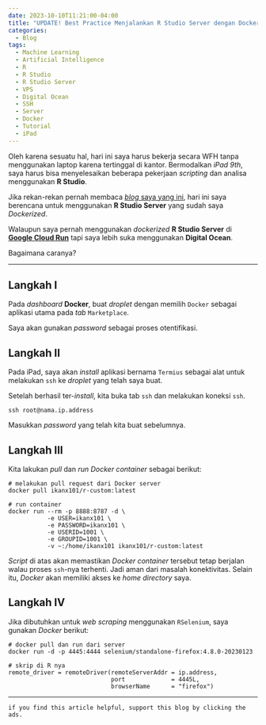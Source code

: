 ```yaml
---
date: 2023-10-10T11:21:00-04:00
title: "UPDATE! Best Practice Menjalankan R Studio Server dengan Docker di Digital Ocean"
categories:
  - Blog
tags:
  - Machine Learning
  - Artificial Intelligence
  - R
  - R Studio
  - R Studio Server
  - VPS
  - Digital Ocean
  - SSH
  - Server
  - Docker
  - Tutorial
  - iPad
---
```



Oleh karena sesuatu hal, hari ini saya harus bekerja secara WFH tanpa
menggunakan laptop karena tertinggal di kantor. Bermodalkan *iPad 9th*,
saya harus bisa menyelesaikan beberapa pekerjaan *scripting* dan analisa
menggunakan **R Studio**.

Jika rekan-rekan pernah membaca [*blog* saya yang
ini](https://ikanx101.com/blog/docker-r/), hari ini saya berencana untuk
menggunakan **R Studio Server** yang sudah saya *Dockerized*.

Walaupun saya pernah menggunakan *dockerized* **R Studio Server** di
[**Google Cloud Run**](https://ikanx101.com/blog/docker-cloud-run/) tapi
saya lebih suka menggunakan **Digital Ocean**.

Bagaimana caranya?

------------------------------------------------------------------------

## Langkah I

Pada *dashboard* **Docker**, buat *droplet* dengan memilih `Docker`
sebagai aplikasi utama pada *tab* `Marketplace`.

Saya akan gunakan *password* sebagai proses otentifikasi.

## Langkah II

Pada iPad, saya akan *install* aplikasi bernama `Termius` sebagai alat
untuk melakukan `ssh` ke *droplet* yang telah saya buat.

Setelah berhasil ter-*install*, kita buka tab `ssh` dan melakukan
koneksi `ssh`.

    ssh root@nama.ip.address

Masukkan *password* yang telah kita buat sebelumnya.

## Langkah III

Kita lakukan *pull* dan *run* *Docker container* sebagai berikut:

    # melakukan pull request dari Docker server
    docker pull ikanx101/r-custom:latest

    # run container
    docker run --rm -p 8888:8787 -d \
               -e USER=ikanx101 \
               -e PASSWORD=ikanx101 \
               -e USERID=1001 \
               -e GROUPID=1001 \
               -v ~:/home/ikanx101 ikanx101/r-custom:latest 

*Script* di atas akan memastikan *Docker container* tersebut tetap
berjalan walau proses `ssh`-nya terhenti. Jadi aman dari masalah
konektivitas. Selain itu, *Docker* akan memiliki akses ke *home directory* saya.


## Langkah IV

Jika dibutuhkan untuk _web scraping_ menggunakan `RSelenium`, saya gunakan _Docker_ berikut:

    # docker pull dan run dari server
    docker run -d -p 4445:4444 selenium/standalone-firefox:4.8.0-20230123

    # skrip di R nya
    remote_driver = remoteDriver(remoteServerAddr = ip.address, 
                                 port             = 4445L, 
                                 browserName      = "firefox")


------------------------------------------------------------------------

`if you find this article helpful, support this blog by clicking the ads.`
